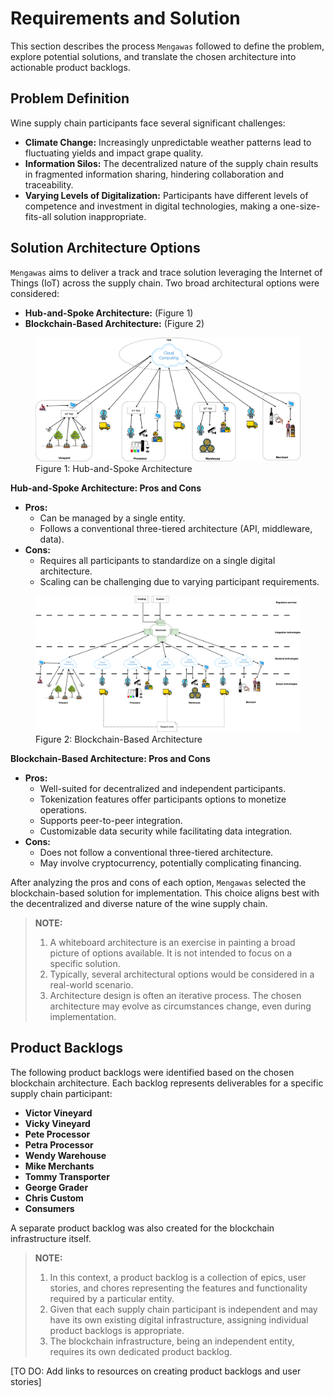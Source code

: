 # Requirements and Solution

This section describes the process `Mengawas` followed to define the problem, explore potential solutions, and translate the chosen architecture into actionable product backlogs.

## Problem Definition

Wine supply chain participants face several significant challenges:

* **Climate Change:** Increasingly unpredictable weather patterns lead to fluctuating yields and impact grape quality.
* **Information Silos:** The decentralized nature of the supply chain results in fragmented information sharing, hindering collaboration and traceability.
* **Varying Levels of Digitalization:** Participants have different levels of competence and investment in digital technologies, making a one-size-fits-all solution inappropriate.

## Solution Architecture Options

`Mengawas` aims to deliver a track and trace solution leveraging the Internet of Things (IoT) across the supply chain.  Two broad architectural options were considered:

* **Hub-and-Spoke Architecture:** (Figure 1)
* **Blockchain-Based Architecture:** (Figure 2)

<figure>
  <img src="../assets/img/hub-spoke.png" alt="Hub and spoke Solution" />
  <figcaption>Figure 1: Hub-and-Spoke Architecture</figcaption>
</figure>

**Hub-and-Spoke Architecture: Pros and Cons**

* **Pros:**
    * Can be managed by a single entity.
    * Follows a conventional three-tiered architecture (API, middleware, data).
* **Cons:**
    * Requires all participants to standardize on a single digital architecture.
    * Scaling can be challenging due to varying participant requirements.

<figure>
  <img src="../assets/img/blockchain.png" alt="Blockchain-based Solution" />
  <figcaption>Figure 2: Blockchain-Based Architecture</figcaption>
</figure>

**Blockchain-Based Architecture: Pros and Cons**

* **Pros:**
    * Well-suited for decentralized and independent participants.
    * Tokenization features offer participants options to monetize operations.
    * Supports peer-to-peer integration.
    * Customizable data security while facilitating data integration.
* **Cons:**
    * Does not follow a conventional three-tiered architecture.
    * May involve cryptocurrency, potentially complicating financing.

After analyzing the pros and cons of each option, `Mengawas` selected the blockchain-based solution for implementation.  This choice aligns best with the decentralized and diverse nature of the wine supply chain.

> **NOTE:**
> 1. A whiteboard architecture is an exercise in painting a broad picture of options available. It is not intended to focus on a specific solution.
> 2. Typically, several architectural options would be considered in a real-world scenario.
> 3. Architecture design is often an iterative process. The chosen architecture may evolve as circumstances change, even during implementation.

## Product Backlogs

The following product backlogs were identified based on the chosen blockchain architecture. Each backlog represents deliverables for a specific supply chain participant:

* **Victor Vineyard**
* **Vicky Vineyard**
* **Pete Processor**
* **Petra Processor**
* **Wendy Warehouse**
* **Mike Merchants**
* **Tommy Transporter**
* **George Grader**
* **Chris Custom**
* **Consumers**

A separate product backlog was also created for the blockchain infrastructure itself.

> **NOTE:**
> 1. In this context, a product backlog is a collection of epics, user stories, and chores representing the features and functionality required by a particular entity.
> 2. Given that each supply chain participant is independent and may have its own existing digital infrastructure, assigning individual product backlogs is appropriate.
> 3. The blockchain infrastructure, being an independent entity, requires its own dedicated product backlog.

[TO DO: Add links to resources on creating product backlogs and user stories]